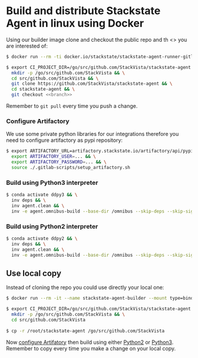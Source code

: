 # Build and distribute Stackstate Agent in linux using Docker

Using our builder image clone and checkout the public repo and th <<branch>> you are interested of: 
```bash
$ docker run --rm -ti docker.io/stackstate/stackstate-agent-runner-gitlab:latest7 bash

$ export CI_PROJECT_DIR=/go/src/github.com/StackVista/stackstate-agent && \
  mkdir -p /go/src/github.com/StackVista && \
  cd src/github.com/StackVista && \
  git clone https://github.com/StackVista/stackstate-agent && \
  cd stackstate-agent && \
  git checkout <<branch>>
```

Remember to `git pull` every time you push a change.

### Configure Artifactory

We use some private python libraries for our integrations therefore you need to configure artifactory as pypi repository:
```bash
$ export ARTIFACTORY_URL=artifactory.stackstate.io/artifactory/api/pypi/pypi-local && \
  export ARTIFACTORY_USER=... && \
  export ARTIFACTORY_PASSWORD=... && \
  source ./.gitlab-scripts/setup_artifactory.sh
```

### Build using Python3 interpreter
```bash
$ conda activate ddpy3 && \
  inv deps && \
  inv agent.clean && \
  inv -e agent.omnibus-build --base-dir /omnibus --skip-deps --skip-sign --major-version 3 --python-runtimes 3
```

### Build using Python2 interpreter
```bash
$ conda activate ddpy2 && \
  inv deps && \
  inv agent.clean && \
  inv -e agent.omnibus-build --base-dir /omnibus --skip-deps --skip-sign --major-version 2 --python-runtimes 2
```

## Use local copy

Instead of cloning the repo you could use directly your local one:
```bash
$ docker run --rm -it --name stackstate-agent-builder --mount type=bind,source="${PWD}",target=/root/stackstate-agent,readonly docker.io/stackstate/stackstate-agent-runner-gitlab:latest7 bash

$ export CI_PROJECT_DIR=/go/src/github.com/StackVista/stackstate-agent && \
  mkdir -p /go/src/github.com/StackVista && \
  cd src/github.com/StackVista
  
$ cp -r /root/stackstate-agent /go/src/github.com/StackVista
```

Now [configure Artifatory](#configure-artifactory) then build using either [Python2](#build-using-python2-interpreter) or [Python3](#build-using-python3-interpreter).
Remember to copy every time you make a change on your local copy.

